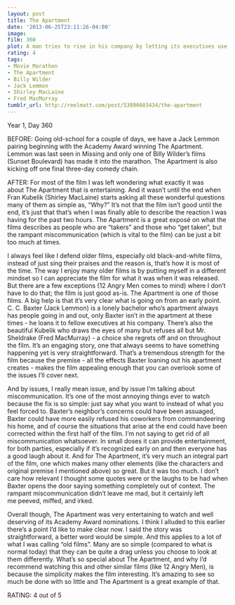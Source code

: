 ```yaml
---
layout: post
title: The Apartment
date: '2013-06-25T23:11:26-04:00'
image: 
film: 360
plot: A man tries to rise in his company by letting its executives use his apartment for trysts, but complications and a romance of his own ensue.
rating: 4
tags:
- Movie Marathon
- The Apartment
- Billy Wilder
- Jack Lemmon
- Shirley MacLaine
- Fred MacMurray
tumblr_url: http://reelmatt.com/post/53896603434/the-apartment
---
```


Year 1, Day 360

BEFORE: Going old-school for a couple of days, we have a Jack Lemmon pairing beginning with the Academy Award winning The Apartment. Lemmon was last seen in Missing and only one of Billy Wilder’s films (Sunset Boulevard) has made it into the marathon. The Apartment is also kicking off one final three-day comedy chain.

AFTER: For most of the film I was left wondering what exactly it was about The Apartment that is entertaining. And it wasn’t until the end when Fran Kubelik (Shirley MacLaine) starts asking all these wonderful questions many of them as simple as, “Why?” It’s not that the film isn’t good until the end, it’s just that that’s when I was finally able to describe the reaction I was having for the past two hours. The Apartment is a great exposé on what the films describes as people who are “takers” and those who “get taken”, but the rampant miscommunication (which is vital to the film) can be just a bit too much at times.

I always feel like I defend older films, especially old black-and-white films, instead of just sing their praises and the reason is, that’s how it is most of the time. The way I enjoy many older films is by putting myself in a different mindset so I can appreciate the film for what it was when it was released. But there are a few exceptions (12 Angry Men comes to mind) where I don’t have to do that; the film is just good as-is. The Apartment is one of those films. A big help is that it’s very clear what is going on from an early point. C. C. Baxter (Jack Lemmon) is a lonely bachelor who’s apartment always has people going in and out, only Baxter isn’t in the apartment at these times - he loans it to fellow executives at his company. There’s also the beautiful Kubelik who draws the eyes of many but refuses all but Mr. Sheldrake (Fred MacMurray) - a choice she regrets off and on throughout the film. It’s an engaging story, one that always seems to have something happening yet is very straightforward. That’s a tremendous strength for the film because the premise - all the effects Baxter loaning out his apartment creates - makes the film appealing enough that you can overlook some of the issues I’ll cover next.

And by issues, I really mean issue, and by issue I’m talking about miscommunication. It’s one of the most annoying things ever to watch because the fix is so simple: just say what you want to instead of what you feel forced to. Baxter’s neighbor’s concerns could have been assuaged, Baxter could have more easily refused his coworkers from commandeering his home, and of course the situations that arise at the end could have been corrected within the first half of the film. I’m not saying to get rid of all miscommunication whatsoever. In small doses it can provide entertainment, for both parties, especially if it’s recognized early on and then everyone has a good laugh about it. And for The Apartment, it’s very much an integral part of the film, one which makes many other elements (like the characters and original premise I mentioned above) so great. But it was too much. I don’t care how relevant I thought some quotes were or the laughs to be had when Baxter opens the door saying something completely out of context. The rampant miscommunication didn’t leave me mad, but it certainly left me peeved, miffed, and irked.

Overall though, The Apartment was very entertaining to watch and well deserving of its Academy Award nominations. I think I alluded to this earlier there’s a point I’d like to make clear now. I said the story was straightforward, a better word would be simple. And this applies to a lot of what I was calling “old films”. Many are so simple (compared to what is normal today) that they can be quite a drag unless you choose to look at them differently. What’s so special about The Apartment, and why I’d recommend watching this and other similar films (like 12 Angry Men), is because the simplicity makes the film interesting. It’s amazing to see so much be done with so little and The Apartment is a great example of that.

RATING: 4 out of 5
